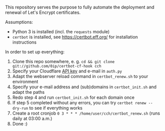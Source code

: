This repository serves the purpose to fully automate the deployment and renewal of Let's Encrypt certificates.

Assumptions:

* Python 3 is installed (incl. the `requests` module)
* `certbot` is installed, see <https://certbot.eff.org/> for installation instructions

In order to set up everything:

1. Clone this repo somewhere, e. g. `cd && git clone git://github.com/0ip/certbot-cf-hook cch`
2. Specify your Cloudflare [API key](https://www.cloudflare.com/a/account/my-account) and e-mail in `auth.py`
3. Adapt the webserver reload command in `certbot_renew.sh` to your environment
4. Specify your e-mail address and (sub)domains in `certbot_init.sh` and adapt the paths
5. Redo step 4 and run `certbot_init.sh` for each domain once
6. If step 5 completed without any errors, you can try `certbot renew --dry-run` to see if everything works
7. Create a root cronjob `0 3 * * * /home/user/cch/certbot_renew.sh` (runs daily at 03:00 a.m.)
8. Done :)
